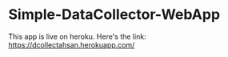 # Simple-DataCollector-WebApp
This app is live on heroku. Here's the link:
https://dcollectahsan.herokuapp.com/
